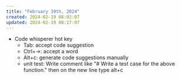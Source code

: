 ```yaml
---
title: "February 19th, 2024"
created: 2024-02-19 08:02:07
updated: 2024-02-19 08:17:07
---
```

  * Code whisperer hot key
    * Tab: accept code suggestion
    * Ctrl+->: accept a word
    * Alt+c: generate code suggestions manually
    * unit test: Write comment like "# Write a test case for the above function." then on the new line type alt+c